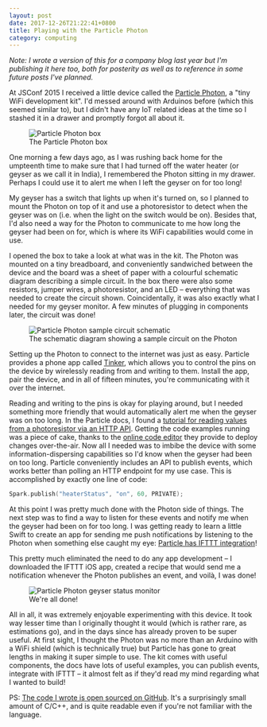 ```yaml
---
layout: post
date: 2017-12-26T21:22:41+0800
title: Playing with the Particle Photon
category: computing
---
```


_Note: I wrote a version of this for a company blog last year but I'm
publishing it here too, both for posterity as well as to reference in some
future posts I've planned._

At JSConf 2015 I received a little device called the [Particle Photon][], a
"tiny WiFi development kit". I'd messed around with Arduinos before (which
this seemed similar to), but I didn't have any IoT related ideas at the time so
I stashed it in a drawer and promptly forgot all about it.

<figure>
	<img data-action="zoom"
		src="https://i.imgur.com/OYtpAv8.png"
		alt="Particle Photon box">
	<figcaption>The Particle Photon box</figcaption>
</figure>

One morning a few days ago, as I was rushing back home for the umpteenth time
to make sure that I had turned off the water heater (or geyser as we call it in
India), I remembered the Photon sitting in my drawer. Perhaps I could use it to
alert me when I left the geyser on for too long!

My geyser has a switch that lights up when it's turned on, so I planned to
mount the Photon on top of it and use a photoresistor to detect when the geyser
was on (i.e. when the light on the switch would be on). Besides that, I'd also
need a way for the Photon to communicate to me how long the geyser had been on
for, which is where its WiFi capabilities would come in use.

I opened the box to take a look at what was in the kit. The Photon was mounted
on a tiny breadboard, and conveniently sandwiched between the device and the
board was a sheet of paper with a colourful schematic diagram describing
a simple circuit. In the box there were also some resistors, jumper wires, a
photoresistor, and an LED – everything that was needed to create the circuit
shown. Coincidentally, it was also exactly what I needed for my geyser
monitor. A few minutes of plugging in components later, the circuit was done!

<figure>
	<img data-action="zoom"
		src="https://i.imgur.com/jP46ltQ.png"
		alt="Particle Photon sample circuit schematic">
	<figcaption>The schematic diagram showing a sample circuit on the Photon</figcaption>
</figure>

Setting up the Photon to connect to the internet was just as easy. Particle
provides a phone app called [Tinker][], which allows you to control the pins on
the device by wirelessly reading from and writing to them. Install the app,
pair the device, and in all of fifteen minutes, you're communicating with it
over the internet.

Reading and writing to the pins is okay for playing around, but I needed
something more friendly that would automatically alert me when the geyser was
on too long. In the Particle docs, I found a [tutorial for reading values from
a photoresistor via an HTTP API][photoresister docs]. Getting the code examples
running was a piece of cake, thanks to the [online code editor][] they provide
to deploy changes over-the-air. Now all I needed was to imbibe the device with
some information-dispersing capabilities so I'd know when the geyser had been
on too long. Particle conveniently includes an API to publish events, which
works better than polling an HTTP endpoint for my use case. This is
accomplished by exactly one line of code:

```c
Spark.publish("heaterStatus", "on", 60, PRIVATE);
```

At this point I was pretty much done with the Photon side of things. The next
step was to find a way to listen for these events and notify me when the geyser
had been on for too long. I was getting ready to learn a little Swift to create
an app for sending me push notifications by listening to the Photon when
something else caught my eye: [Particle has IFTTT integration][particle-ifttt]!

This pretty much eliminated the need to do any app development – I downloaded
the IFTTT iOS app, created a recipe that would send me a notification whenever
the Photon publishes an event, and voilà, I was done!

<figure>
	<img data-action="zoom"
		src="https://i.imgur.com/fUg9Fzr.png"
		alt="Particle Photon geyser status monitor">
	<figcaption>We're all done!</figcaption>
</figure>

All in all, it was extremely enjoyable experimenting with this device. It took
way lesser time than I originally thought it would (which is rather rare, as
estimations go), and in the days since has already proven to be super useful.
At first sight, I thought the Photon was no more than an Arduino with a WiFi
shield (which is technically true) but Particle has gone to great lengths in
making it super simple to use. The kit comes with useful components, the docs
have lots of useful examples, you can publish events, integrate with IFTTT – it
almost felt as if they'd read my mind regarding what I wanted to build!

PS: [The code I wrote is open sourced on GitHub][water-heater-monitor]. It's a
surprisingly small amount of C/C++, and is quite readable even if you're not
familiar with the language.

[Particle Photon]: https://store.particle.io/
[Tinker]: https://docs.particle.io/guide/getting-started/tinker/core/
[photoresister docs]: https://docs.particle.io/guide/getting-started/examples/core/#read-your-photoresistor-function-and-variable
[online code editor]: https://build.particle.io/
[water-heater-monitor]: https://github.com/spinningarrow/water-heater-monitor
[particle-ifttt]: https://docs.particle.io/guide/tools-and-features/ifttt/
